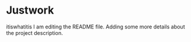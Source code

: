 # Justwork
itiswhatitis
I am editing the README file. Adding some more details about the project description.

